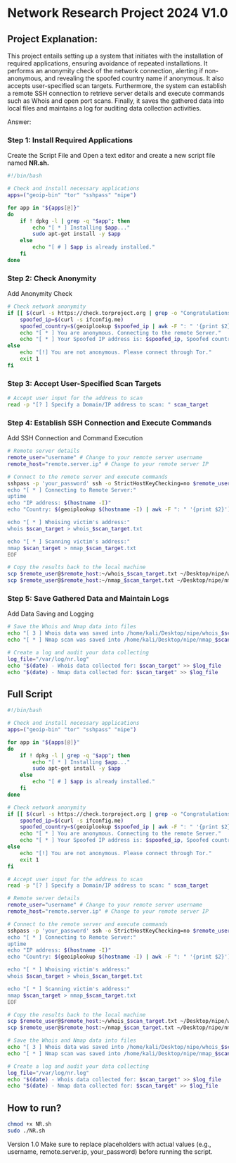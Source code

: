 # Network Research Project 2024 V1.0

## Project Explanation:

This project entails setting up a system that initiates with the installation of required applications, ensuring avoidance of repeated installations. It performs an anonymity check of the network connection, alerting if non-anonymous, and revealing the spoofed country name if anonymous. It also accepts user-specified scan targets. Furthermore, the system can establish a remote SSH connection to retrieve server details and execute commands such as Whois and open port scans. Finally, it saves the gathered data into local files and maintains a log for auditing data collection activities.

Answer: 


### Step 1: Install Required Applications


Create the Script File and Open a text editor and create a new script file named **NR.sh.**

```bash
#!/bin/bash

# Check and install necessary applications
apps=("geoip-bin" "tor" "sshpass" "nipe")

for app in "${apps[@]}"
do
    if ! dpkg -l | grep -q "$app"; then
        echo "[ * ] Installing $app..."
        sudo apt-get install -y $app
    else
        echo "[ # ] $app is already installed."
    fi
done
````

### Step 2: Check Anonymity


Add Anonymity Check

```bash
# Check network anonymity
if [[ $(curl -s https://check.torproject.org | grep -o "Congratulations. This browser is configured to use Tor.") ]]; then
    spoofed_ip=$(curl -s ifconfig.me)
    spoofed_country=$(geoiplookup $spoofed_ip | awk -F ": " '{print $2}')
    echo "[ * ] You are anonymous. Connecting to the remote Server."
    echo "[ * ] Your Spoofed IP address is: $spoofed_ip, Spoofed country: $spoofed_country"
else
    echo "[!] You are not anonymous. Please connect through Tor."
    exit 1
fi
```

### Step 3: Accept User-Specified Scan Targets

```bash
# Accept user input for the address to scan
read -p "[? ] Specify a Domain/IP address to scan: " scan_target
```


### Step 4: Establish SSH Connection and Execute Commands

Add SSH Connection and Command Execution

```bash
# Remote server details
remote_user="username" # Change to your remote server username
remote_host="remote.server.ip" # Change to your remote server IP

# Connect to the remote server and execute commands
sshpass -p 'your_password' ssh -o StrictHostKeyChecking=no $remote_user@$remote_host << EOF
echo "[ * ] Connecting to Remote Server:"
uptime
echo "IP address: $(hostname -I)"
echo "Country: $(geoiplookup $(hostname -I) | awk -F ": " '{print $2}')"

echo "[ * ] Whoising victim's address:"
whois $scan_target > whois_$scan_target.txt

echo "[ * ] Scanning victim's address:"
nmap $scan_target > nmap_$scan_target.txt
EOF

# Copy the results back to the local machine
scp $remote_user@$remote_host:~/whois_$scan_target.txt ~/Desktop/nipe/whois_$scan_target.txt
scp $remote_user@$remote_host:~/nmap_$scan_target.txt ~/Desktop/nipe/nmap_$scan_target.txt
```

### Step 5: Save Gathered Data and Maintain Logs

Add Data Saving and Logging

```bash
# Save the Whois and Nmap data into files
echo "[ 3 ] Whois data was saved into /home/kali/Desktop/nipe/whois_$scan_target.txt."
echo "[ * ] Nmap scan was saved into /home/kali/Desktop/nipe/nmap_$scan_target.txt."

# Create a log and audit your data collecting
log_file="/var/log/nr.log"
echo "$(date) - Whois data collected for: $scan_target" >> $log_file
echo "$(date) - Nmap data collected for: $scan_target" >> $log_file
```

## Full Script
```bash
#!/bin/bash

# Check and install necessary applications
apps=("geoip-bin" "tor" "sshpass" "nipe")

for app in "${apps[@]}"
do
    if ! dpkg -l | grep -q "$app"; then
        echo "[ * ] Installing $app..."
        sudo apt-get install -y $app
    else
        echo "[ # ] $app is already installed."
    fi
done

# Check network anonymity
if [[ $(curl -s https://check.torproject.org | grep -o "Congratulations. This browser is configured to use Tor.") ]]; then
    spoofed_ip=$(curl -s ifconfig.me)
    spoofed_country=$(geoiplookup $spoofed_ip | awk -F ": " '{print $2}')
    echo "[ * ] You are anonymous. Connecting to the remote Server."
    echo "[ * ] Your Spoofed IP address is: $spoofed_ip, Spoofed country: $spoofed_country"
else
    echo "[!] You are not anonymous. Please connect through Tor."
    exit 1
fi

# Accept user input for the address to scan
read -p "[? ] Specify a Domain/IP address to scan: " scan_target

# Remote server details
remote_user="username" # Change to your remote server username
remote_host="remote.server.ip" # Change to your remote server IP

# Connect to the remote server and execute commands
sshpass -p 'your_password' ssh -o StrictHostKeyChecking=no $remote_user@$remote_host << EOF
echo "[ * ] Connecting to Remote Server:"
uptime
echo "IP address: $(hostname -I)"
echo "Country: $(geoiplookup $(hostname -I) | awk -F ": " '{print $2}')"

echo "[ * ] Whoising victim's address:"
whois $scan_target > whois_$scan_target.txt

echo "[ * ] Scanning victim's address:"
nmap $scan_target > nmap_$scan_target.txt
EOF

# Copy the results back to the local machine
scp $remote_user@$remote_host:~/whois_$scan_target.txt ~/Desktop/nipe/whois_$scan_target.txt
scp $remote_user@$remote_host:~/nmap_$scan_target.txt ~/Desktop/nipe/nmap_$scan_target.txt

# Save the Whois and Nmap data into files
echo "[ 3 ] Whois data was saved into /home/kali/Desktop/nipe/whois_$scan_target.txt."
echo "[ * ] Nmap scan was saved into /home/kali/Desktop/nipe/nmap_$scan_target.txt."

# Create a log and audit your data collecting
log_file="/var/log/nr.log"
echo "$(date) - Whois data collected for: $scan_target" >> $log_file
echo "$(date) - Nmap data collected for: $scan_target" >> $log_file

```

## How to run?

```bash
chmod +x NR.sh
sudo ./NR.sh
```
Version 1.0
Make sure to replace placeholders with actual values (e.g., username, remote.server.ip, your_password) before running the script.
